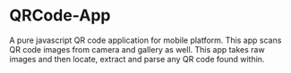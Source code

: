 # QRCode-App
A pure javascript QR code application for mobile platform. This app scans QR code images from camera and gallery as well. This app takes raw images and then locate, extract and parse any QR code found within. 
